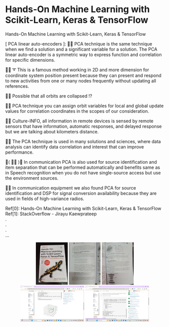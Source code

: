 # Hands-On Machine Learning with Scikit-Learn, Keras & TensorFlow
Hands-On Machine Learning with Scikit-Learn, Keras & TensorFlow

[ PCA linear auto-encoders ]: 🧸💬 PCA technique is the same technique when we find a solution and a significant variable for a solution. The PCA linear auto-encoder is a symmetric way to express function and correlation for specific dimensions. </br>

🐑💬 ➰ This is a famous method working in 2D and more dimension for coordinate system position present because they can present and respond to new activities from one or many nodes frequently without updating all references. </br>

🐐💬 Possible that all orbits are collapsed ⁉️ </br>

🤠💬 PCA technique you can assign orbit variables for local and global update values for correlation coordinates in the scopes of our consideration. </br>

🐯💬 Culture-INFO, all information in remote devices is sensed by remote sensors that have information, automatic responses, and delayed response but we are talking about kilometers distance. </br>

🦤💬 The PCA technique is used in many solutions and sciences, where data analysis can identify data correlation and interest that can improve performance. </br>

💃( 👩‍🏫 )💬 In communication PCA is also used for source identification and item separation that can be performed automatically and benefits same as in Speech recognition when you do not have single-source access but use the environment sources. </br>

🦁💬 In communication equipment we also found PCA for source identification and DSP for signal conversion availability because they are used in fields of high-variance radios. </br>

Ref[0]: Hands-On Machine Learning with Scikit-Learn, Keras & TensorFlow </br>
Ref[1]: StackOverflow - Jirayu Kaewprateep </br>
. </br>
. </br>
. </br>
... </br>
<p align="center" width="100%">
    <img width="20%" src="https://github.com/jkaewprateep/Reading-notes/blob/main/0123.jpg"> 
    <img width="20%" src="https://github.com/jkaewprateep/Reading-notes/blob/main/0124.jpg"> 
    <img width="20%" src="https://github.com/jkaewprateep/Reading-notes/blob/main/0125.jpg"> </br>
    <img width="40%" src="https://github.com/jkaewprateep/Reading-notes/blob/main/0126.jpg"> 
    <img width="40%" src="https://github.com/jkaewprateep/Reading-notes/blob/main/0127.jpg"> 
</p>
